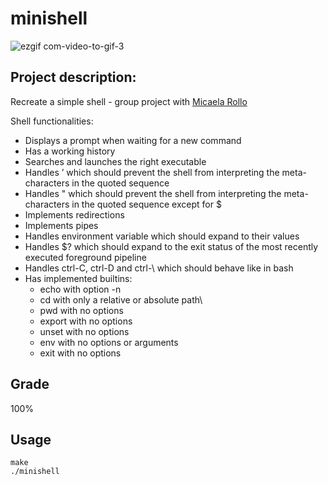 # minishell
![ezgif com-video-to-gif-3](https://github.com/anagmrebelo/42_minishell/assets/66007323/23428027-79e5-4863-9e34-61f9cbba3df0)

## Project description:
Recreate a simple shell - group project with [Micaela Rollo](https://github.com/micarollo)

Shell functionalities:
- Displays a prompt when waiting for a new command
- Has a working history
- Searches and launches the right executable
- Handles ’  which should prevent the shell from interpreting the meta- characters in the quoted sequence
- Handles "  which should prevent the shell from interpreting the meta- characters in the quoted sequence except for $
- Implements redirections
- Implements pipes
- Handles environment variable which should expand to their values
- Handles $? which should expand to the exit status of the most recently executed foreground pipeline
- Handles ctrl-C, ctrl-D and ctrl-\ which should behave like in bash
- Has implemented builtins:
  - echo with option -n
  - cd with only a relative or absolute path\
  - pwd with no options
  - export with no options
  - unset with no options
  - env with no options or arguments
  - exit with no options

## Grade
100%

## Usage

```make```\
```./minishell```
